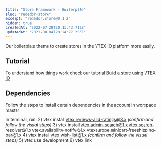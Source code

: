 ```yaml
---
title: "Store Framework - Boilerplte"
slug: "rededor-store"
excerpt: "rededor.store@0.1.2"
hidden: true
createdAt: "2022-07-28T20:11:43.716Z"
updatedAt: "2022-08-04T20:24:27.355Z"
---
```

Our boilerplate theme to create stores in the VTEX IO platform more easily.

## Tutorial
To understand how things work check our tutorial [Build a store using VTEX IO](https://vtex.io/docs/getting-started/build-stores-with-store-framework/1/)

## Dependencies
Follow the steps to install certain dependencies in the account in worspace master

In terminal, run:
2) vtex install vtex.reviews-and-ratings@3.x *(confirm and follow the visual steps)*
3) vtex install vtex.admin-search@1.x vtex.search-resolver@1.x vtex.availability-notify@1.x vtexeurope.minicart-freeshipping-bar@1.x
4) vtex install vtex.wish-list@1.x *(confirm and follow the visual steps)*
5) vtex use development
6) vtex link